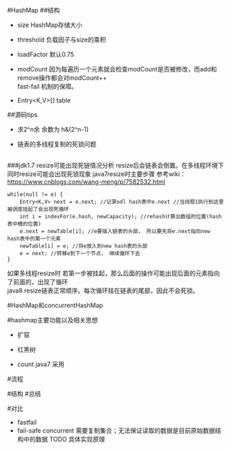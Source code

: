 #HashMap
##结构
- size HashMap存储大小
- threshold 负载因子与size的乘积
- loadFactor 默认0.75
- modCount  因为每遍历一个元素就会检查modCount是否被修改，而add和remove操作都会对modCount++  
  fast-fail 机制的保障。
  
- Entry<K,V>[] table 



##源码tips

- 求2^n余
  余数为 h&(2^n-1)
  
- 链表的多线程复制的死锁问题

##

##
###jdk1.7 resize可能出现死链情况分析
resize后会链表会倒置。在多线程环境下 同时resize可能会出现死锁现象
java7resize时主要步骤 参考wiki：https://www.cnblogs.com/wang-meng/p/7582532.html

    while(null != e) {
        Entry<K,V> next = e.next; //记录odl hash表中e.next //当线程1执行到这里被调度挂起了会出现死循环
        int i = indexFor(e.hash, newCapacity); //rehash计算出数组的位置(hash表中桶的位置)
        e.next = newTable[i]; //e要插入链表的头部， 所以要先将e.next指向new hash表中的第一个元素
        newTable[i] = e; //将e放入到new hash表的头部
        e = next; //转移e到下一个节点， 继续循环下去
    }
如果多线程resize时 若第一步被挂起，那么后面的操作可能出现后面的元素指向了前面的，出现了循环   
java8 resize链表正常顺序。每次循环挂在链表的尾部，因此不会死锁。 



#HashMap和concurrentHashMap

#hashmap主要功能以及相关思想
 - 扩容
 
 - 红黑树
 - count
 java7 采用

#流程

#结构
#总结

#对比
 - fastfail
 - fail-safe concurrent 需要复制集合；无法保证读取的数据是目前原始数据结构中的数据
   TODO 具体实现原理